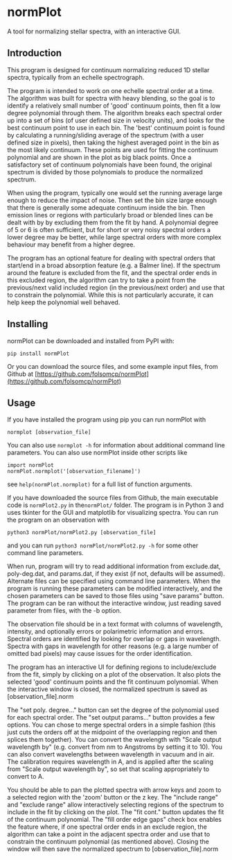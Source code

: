 # normPlot
A tool for normalizing stellar spectra, with an interactive GUI.


## Introduction

This program is designed for continuum normalizing reduced 1D stellar spectra, typically from an echelle spectrograph.  

The program is intended to work on one echelle spectral order at a time.  The algorithm was built for spectra with heavy blending, so the goal is to identify a relatively small number of 'good' continuum points, then fit a low degree polynomial through them.  The algorithm breaks each spectral order up into a set of bins (of user defined size in velocity units), and looks for the best continuum point to use in each bin.  The 'best' continuum point is found by calculating a running/sliding average of the spectrum (with a user defined size in pixels), then taking the highest averaged point in the bin as the most likely continuum.  These points are used for fitting the continuum polynomial and are shown in the plot as big black points.  Once a satisfactory set of continuum polynomials have been found, the original spectrum is divided by those polynomials to produce the normalized spectrum.

When using the program, typically one would set the running average large enough to reduce the impact of noise.  Then set the bin size large enough that there is generally some adequate continuum inside the bin.  Then emission lines or regions with particularly broad or blended lines can be dealt with by by excluding them from the fit by hand.  A polynomial degree of 5 or 6 is often sufficient, but for short or very noisy spectral orders a lower degree may be better, while large spectral orders with more complex behaviour may benefit from a higher degree.

The program has an optional feature for dealing with spectral orders that start/end in a broad absorption feature (e.g. a Balmer line).  If the spectrum around the feature is excluded from the fit, and the spectral order ends in this excluded region, the algorithm can try to take a point from the previous/next valid included region (in the previous/next order) and use that to constrain the polynomial.  While this is not particularly accurate, it can help keep the polynomial well behaved.

## Installing

normPlot can be downloaded and installed from PyPI with:
```
pip install normPlot
```
Or you can download the source files, and some example input files, from Github at [https://github.com/folsomcp/normPlot](https://github.com/folsomcp/normPlot)


## Usage

If you have installed the program using pip you can run normPlot with
```
normplot [observation_file]
```
You can also use `normplot -h` for information about additional command line parameters.  You can also use normPlot inside other scripts like
```
import normPlot
normPlot.normplot('[observation_filename]')
```
see `help(normPlot.normplot)` for a full list of function arguments.

If you have downloaded the source files from Github, the main executable code is `normPlot2.py` in the`normPlot/` folder.  The program is in Python 3 and uses tkinter for the GUI and matplotlib for visualizing spectra.  You can run the program on an observation with
```
python3 normPlot/normPlot2.py [observation_file]
```
and you can run `python3 normPlot/normPlot2.py -h` for some other command line parameters.

When run, program will try to read additional information from exclude.dat, poly-deg.dat, and params.dat, if they exist (if not, defaults will be assumed).  Alternate files can be specified using command line parameters.  When the program is running these parameters can be modified interactively, and the chosen parameters can be saved to those files using "save params" button.  The program can be ran without the interactive window, just reading saved parameter from files, with the -b option. 

The observation file should be in a text format with columns of wavelength, intensity, and optionally errors or polarimetric information and errors.  Spectral orders are identified by looking for overlap or gaps in wavelength.  Spectra with gaps in wavelength for other reasons (e.g. a large number of omitted bad pixels) may cause issues for the order identification.

The program has an interactive UI for defining regions to include/exclude from the fit, simply by clicking on a plot of the observation.  It also plots the selected 'good' continuum points and the fit continuum polynomial.  When the interactive window is closed, the normalized spectrum is saved as [observation_file].norm

The "set poly. degree..." button can set the degree of the polynomial used for each spectral order.  The "set output params..." button provides a few options. You can chose to merge spectral orders in a simple fashion (this just cuts the orders off at the midpoint of the overlapping region and then splices them together).  You can convert the wavelength with "Scale output wavelength by" (e.g. convert from nm to Angstroms by setting it to 10).  You can also convert wavelengths between wavelength in vacuum and in air.  The calibration requires wavelength in A, and is applied after the scaling from "Scale output wavelength by", so set that scaling appropriately to convert to A. 

You should be able to pan the plotted spectra with arrow keys and zoom to a selected region with the 'zoom' button or the z key.  The "include range" and "exclude range" allow interactively selecting regions of the spectrum to include in the fit by clicking on the plot.  The "fit cont." button updates the fit of the continuum polynomial.  The "fill order edge gaps" check box enables the feature where, if one spectral order ends in an exclude region, the algorithm can take a point in the adjacent spectra order and use that to constrain the continuum polynomial (as mentioned above).  Closing the window will then save the normalized spectrum to [observation_file].norm
